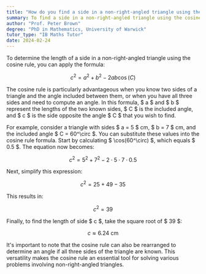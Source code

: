 ```yaml
---
title: "How do you find a side in a non-right-angled triangle using the cosine rule?"
summary: To find a side in a non-right-angled triangle using the cosine rule, use the formula; $ c^2 = a^2 + b^2 - 2ab \cos(C) $.
author: "Prof. Peter Brown"
degree: "PhD in Mathematics, University of Warwick"
tutor_type: "IB Maths Tutor"
date: 2024-02-24
---
```


To determine the length of a side in a non-right-angled triangle using the cosine rule, you can apply the formula:

$$
c^2 = a^2 + b^2 - 2ab \cos(C)
$$

The cosine rule is particularly advantageous when you know two sides of a triangle and the angle included between them, or when you have all three sides and need to compute an angle. In this formula, $ a $ and $ b $ represent the lengths of the two known sides, $ C $ is the included angle, and $ c $ is the side opposite the angle $ C $ that you wish to find.

For example, consider a triangle with sides $ a = 5 $ cm, $ b = 7 $ cm, and the included angle $ C = 60^\circ $. You can substitute these values into the cosine rule formula. Start by calculating $ \cos(60^\circ) $, which equals $ 0.5 $. The equation now becomes:

$$
c^2 = 5^2 + 7^2 - 2 \cdot 5 \cdot 7 \cdot 0.5
$$

Next, simplify this expression:

$$
c^2 = 25 + 49 - 35
$$

This results in:

$$
c^2 = 39
$$

Finally, to find the length of side $ c $, take the square root of $ 39 $:

$$
c \approx 6.24 \text{ cm}
$$

It's important to note that the cosine rule can also be rearranged to determine an angle if all three sides of the triangle are known. This versatility makes the cosine rule an essential tool for solving various problems involving non-right-angled triangles.
    